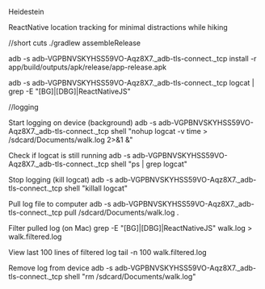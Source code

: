 Heidestein

ReactNative location tracking for minimal distractions while hiking

//short cuts
./gradlew  assembleRelease   

adb -s adb-VGPBNVSKYHSS59VO-Aqz8X7._adb-tls-connect._tcp install -r app/build/outputs/apk/release/app-release.apk

adb -s adb-VGPBNVSKYHSS59VO-Aqz8X7._adb-tls-connect._tcp logcat | grep -E "\[BG\]|\[DBG\]|ReactNativeJS"    

//logging

Start logging on device (background)
adb -s adb-VGPBNVSKYHSS59VO-Aqz8X7._adb-tls-connect._tcp shell "nohup logcat -v time > /sdcard/Documents/walk.log 2>&1 &"

Check if logcat is still running
adb -s adb-VGPBNVSKYHSS59VO-Aqz8X7._adb-tls-connect._tcp shell "ps | grep logcat"

Stop logging (kill logcat)
adb -s adb-VGPBNVSKYHSS59VO-Aqz8X7._adb-tls-connect._tcp shell "killall logcat"

Pull log file to computer
adb -s adb-VGPBNVSKYHSS59VO-Aqz8X7._adb-tls-connect._tcp pull /sdcard/Documents/walk.log .

Filter pulled log (on Mac)
grep -E "\[BG\]|\[DBG\]|ReactNativeJS" walk.log > walk.filtered.log

View last 100 lines of filtered log
tail -n 100 walk.filtered.log

Remove log from device
adb -s adb-VGPBNVSKYHSS59VO-Aqz8X7._adb-tls-connect._tcp shell "rm /sdcard/Documents/walk.log"
